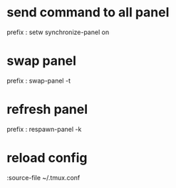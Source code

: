 # send command to all panel
prefix :
setw synchronize-panel on

# swap panel
prefix :
swap-panel -t <target-panel-num>

# refresh panel
prefix :
respawn-panel -k

# reload config
:source-file ~/.tmux.conf
